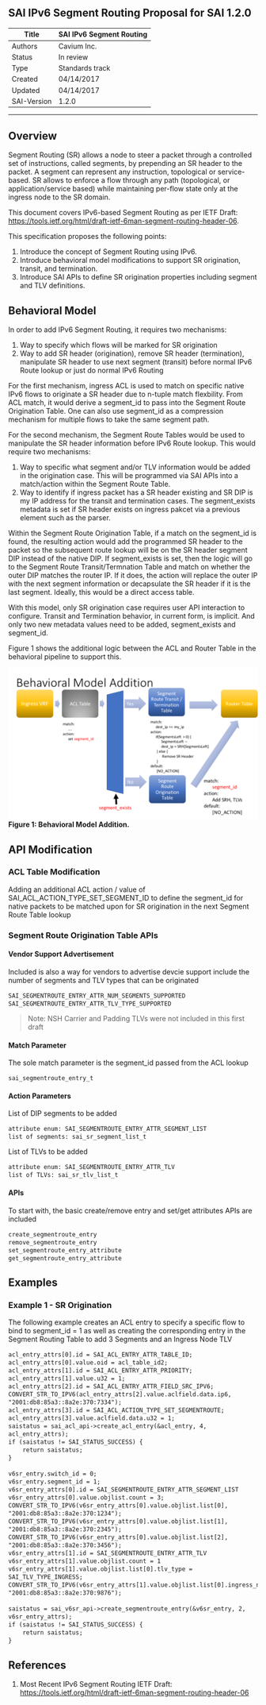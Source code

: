 SAI IPv6 Segment Routing Proposal for SAI 1.2.0
-------------------------------------------------------------------------------
 Title       | SAI IPv6 Segment Routing
-------------|-----------------------------------------------------------------
 Authors     | Cavium Inc.
 Status      | In review
 Type        | Standards track
 Created     | 04/14/2017
 Updated     | 04/14/2017
 SAI-Version | 1.2.0

-------------------------------------------------------------------------------

## Overview ##

Segment Routing (SR) allows a node to steer a packet through a controlled set of instructions, called segments, by prepending an SR header to the packet.  A segment can represent any instruction, topological or service-based.  SR allows to enforce a flow through any path (topological, or application/service based) while maintaining per-flow state only at the ingress node to the SR domain.

This document covers IPv6-based Segment Routing as per IETF Draft: https://tools.ietf.org/html/draft-ietf-6man-segment-routing-header-06.  

This specification proposes the following points:
1. Introduce the concept of Segment Routing using IPv6.
2. Introduce behavioral model modifications to support SR origination, transit, and termination.
3. Introduce SAI APIs to define SR origination properties including segment and TLV definitions.

## Behavioral Model

In order to add IPv6 Segment Routing, it requires two mechanisms:
1. Way to specify which flows will be marked for SR origination
2. Way to add SR header (origination), remove SR header (termination), manipulate SR header to use next segment (transit) before normal IPv6 Route lookup or just do normal IPv6 Routing

For the first mechanism, ingress ACL is used to match on specific native IPv6 flows to originate a SR header due to n-tuple match flexbility.  From ACL match, it would derive a segment_id to pass into the Segment Route Origination Table.  One can also use segment_id as a compression mechanism for multiple flows to take the same segment path.

For the second mechanism, the Segment Route Tables would be used to manipulate the SR header information before IPv6 Route lookup.  This would require two mechanisms:
1. Way to specific what segment and/or TLV information would be added in the origination case.  This will be programmed via SAI APIs into a match/action within the Segment Route Table.
2. Way to identify if ingress packet has a SR header existing and SR DIP is my IP address for the transit and termination cases. The segment_exists metadata is set if SR header exists on ingress pakcet via a previous element such as the parser.

Within the Segment Route Origination Table, if a match on the segment_id is found, the resulting action would add the programmed SR header to the packet so the subsequent route lookup will be on the SR header segment DIP instead of the native DIP.  If segment_exists is set, then the logic will go to the Segment Route Transit/Termnation Table and match on whether the outer DIP matches the router IP.  If it does, the action will replace the outer IP with the next segment information or decapsulate the SR header if it is the last segment.  Ideally, this would be a direct access table.

With this model, only SR origination case requires user API interaction to configure.  Transit and Termination behavior, in current form, is implicit.  And only two new metadata values need to be added, segment_exists and segment_id.

Figure 1 shows the additional logic between the ACL and Router Table in the behavioral pipeline to support this.

![SAI v6SR bm](figures/sai_v6SR_bm.png "Figure 1: Behavioral Model Addition. ")
__Figure 1: Behavioral Model Addition.__

## API Modification

### ACL Table Modification
Adding an additional ACL action / value of SAI_ACL_ACTION_TYPE_SET_SEGMENT_ID to define the segment_id for native packets to be matched upon for SR origination in the next Segment Route Table lookup

### Segment Route Origination Table APIs
#### Vendor Support Advertisement

Included is also a way for vendors to advertise devcie support include the number of segments and TLV types that can be originated

    SAI_SEGMENTROUTE_ENTRY_ATTR_NUM_SEGMENTS_SUPPORTED
    SAI_SEGMENTROUTE_ENTRY_ATTR_TLV_TYPE_SUPPORTED

> Note: NSH Carrier and Padding TLVs were not included in this first draft

#### Match Parameter

The sole match parameter is the segment_id passed from the ACL lookup
   
    sai_segmentroute_entry_t

#### Action Parameters

List of DIP segments to be added

    attribute enum: SAI_SEGMENTROUTE_ENTRY_ATTR_SEGMENT_LIST
    list of segments: sai_sr_segment_list_t
        
List of TLVs to be added

    attribute enum: SAI_SEGMENTROUTE_ENTRY_ATTR_TLV
    list of TLVs: sai_sr_tlv_list_t

#### APIs

To start with, the basic create/remove entry and set/get attributes APIs are included
 
    create_segmentroute_entry
    remove_segmentroute_entry
    set_segmentroute_entry_attribute
    get_segmentroute_entry_attribute

## Examples ##
### Example 1 - SR Origination
The following example creates an ACL entry to specify a specific flow to bind to segment_id = 1 as well as creating the corresponding entry in the Segment Routing Table to add 3 Segments and an Ingress Node TLV

    acl_entry_attrs[0].id = SAI_ACL_ENTRY_ATTR_TABLE_ID;
    acl_entry_attrs[0].value.oid = acl_table_id2;
    acl_entry_attrs[1].id = SAI_ACL_ENTRY_ATTR_PRIORITY;
    acl_entry_attrs[1].value.u32 = 1;
    acl_entry_attrs[2].id = SAI_ACL_ENTRY_ATTR_FIELD_SRC_IPV6;
    CONVERT_STR_TO_IPV6(acl_entry_attrs[2].value.aclfield.data.ip6, "2001:db8:85a3::8a2e:370:7334");
    acl_entry_attrs[3].id = SAI_ACL_ACTION_TYPE_SET_SEGMENTROUTE; 
    acl_entry_attrs[3].value.aclfield.data.u32 = 1;
    saistatus = sai_acl_api->create_acl_entry(&acl_entry, 4, acl_entry_attrs);
    if (saistatus != SAI_STATUS_SUCCESS) {
        return saistatus;
    }

    v6sr_entry.switch_id = 0;
    v6sr_entry.segment_id = 1;
    v6sr_entry_attrs[0].id = SAI_SEGMENTROUTE_ENTRY_ATTR_SEGMENT_LIST
    v6sr_entry_attrs[0].value.objlist.count = 3;
    CONVERT_STR_TO_IPV6(v6sr_entry_attrs[0].value.objlist.list[0], "2001:db8:85a3::8a2e:370:1234");
    CONVERT_STR_TO_IPV6(v6sr_entry_attrs[0].value.objlist.list[1], "2001:db8:85a3::8a2e:370:2345");
    CONVERT_STR_TO_IPV6(v6sr_entry_attrs[0].value.objlist.list[2], "2001:db8:85a3::8a2e:370:3456");
    v6sr_entry_attrs[1].id = SAI_SEGMENTROUTE_ENTRY_ATTR_TLV
    v6sr_entry_attrs[1].value.objlist.count = 1
    v6sr_entry_attrs[1].value.objlist.list[0].tlv_type = SAI_TLV_TYPE_INGRESS;
    CONVERT_STR_TO_IPV6(v6sr_entry_attrs[1].value.objlist.list[0].ingress_node, "2001:db8:85a3::8a2e:370:9876");
    
    saistatus = sai_v6sr_api->create_segmentroute_entry(&v6sr_entry, 2, v6sr_entry_attrs);
    if (saistatus != SAI_STATUS_SUCCESS) {
        return saistatus;
    }

## References ##
1. Most Recent IPv6 Segment Routing IETF Draft: https://tools.ietf.org/html/draft-ietf-6man-segment-routing-header-06

